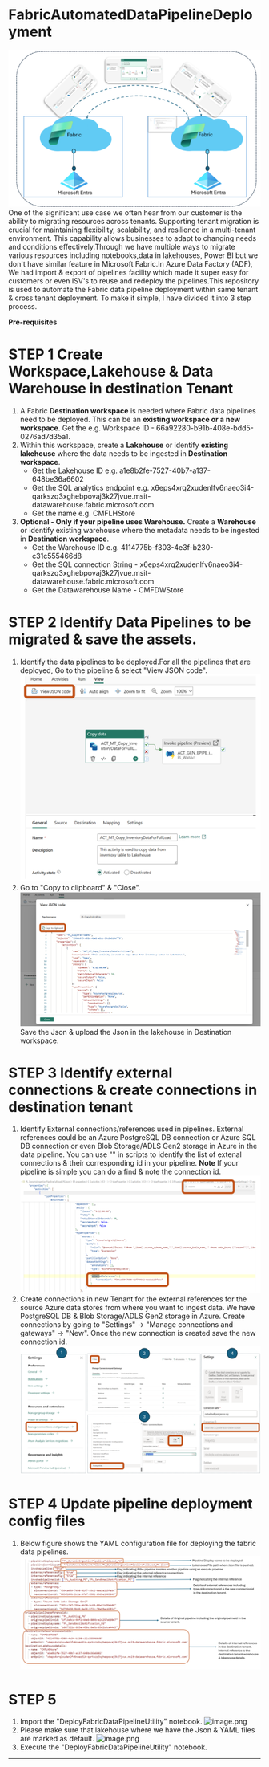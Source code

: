 # FabricAutomatedDataPipelineDeployment

![FabricAutomatedDataPipelineDeploymentOverview](image-11.png)
One of the significant use case we often hear from our customer is the ability to migrating resources across tenants. Supporting tenant migration is crucial for maintaining flexibility, scalability, and resilience in a multi-tenant environment. This capability allows businesses to adapt to changing needs and conditions effectively.Through we have multiple ways to migrate various resources including notebooks,data in lakehouses, Power BI but we don't have similar feature in Microsoft Fabric.In Azure Data Factory (ADF), We had import & export of pipelines facility which made it super easy for customers or even ISV's to reuse and redeploy the pipelines.This repository is used to automate the Fabric data pipeline deployment within same tenant & cross tenant deployment. To make it simple, I have divided it into 3 step process.

**Pre-requisites**
# STEP 1 Create Workspace,Lakehouse & Data Warehouse in destination Tenant
1. A Fabric **Destination workspace** is needed where Fabric data pipelines need to be deployed. This can be an **existing workspace or a new workspace**. Get the e.g. Workspace ID - 66a92280-b91b-408e-bdd5-0276ad7d35a1.
1. Within this workspace, create a **Lakehouse** or identify **existing lakehouse** where the data needs to be ingested in **Destination workspace**.
    - Get the Lakehouse ID e.g. a1e8b2fe-7527-40b7-a137-648be36a6602
    - Get the SQL analytics endpoint e.g. x6eps4xrq2xudenlfv6naeo3i4-qarkszq3xghebpovaj3k27jvue.msit-datawarehouse.fabric.microsoft.com
    - Get the name e.g. CMFLHStore
1. **Optional - Only if your pipeline uses Warehouse.** Create a **Warehouse** or identify existing warehouse where the metadata needs to be ingested in **Destination workspace**.
     - Get the Warehouse ID e.g. 4114775b-f303-4e3f-b230-c31c555466d8
     - Get the SQL connection String - x6eps4xrq2xudenlfv6naeo3i4-qarkszq3xghebpovaj3k27jvue.msit-datawarehouse.fabric.microsoft.com
     - Get the Datawarehouse Name  - CMFDWStore

# STEP 2 Identify Data Pipelines to be migrated & save the assets.
1. Identify the data pipelines to be deployed.For all the pipelines that are deployed, Go to the pipeline & select "View JSON code".
![View JSON code](image-4.png)
1. Go to "Copy to clipboard" & "Close".
  ![view JSON code](image-2.png)
  Save the Json & upload the Json in the lakehouse in Destination workspace.

# STEP 3 Identify external connections & create connections in destination tenant
1. Identify External connections/references used in pipelines. External references could be an Azure PostgreSQL DB connection or Azure SQL DB connection or even  Blob Storage/ADLS Gen2 storage in Azure in the data pipeline. You can use "" in scripts to identify the list of extenal connections & their corresponding id in your pipeline. **Note** If your pipeline is simple you can do a find & note the connection id.
![alt text](image-5.png)
1. Create connections in new Tenant for the external references for the source Azure data stores from where you want to ingest data. We have PostgreSQL DB & Blob Storage/ADLS Gen2 storage in Azure. 
Create connections by going to "Settings" -> "Manage connections and gateways" -> "New". Once the new connection is created save the new connection id.
![Manage connections and gateways](image-9.png)

# STEP 4 Update pipeline deployment config files
1. Below figure shows the YAML configuration file for deploying the fabric data pipelines.
![YAML configuration file](image-7.png)

# STEP 5
1. Import the "DeployFabricDataPipelineUtility" notebook.
![image.png](/.attachments/image-e14ba5ea-3a3c-4af4-b844-7406513c3a19.png)
1. Please make sure that lakehouse where we have the Json & YAML files are marked as default.
![image.png](/.attachments/image-7e8d27d9-9076-4e5c-9e51-bbe1951b959b.png)
1. Execute the "DeployFabricDataPipelineUtility" notebook.
--------------------------------------------------------------------


